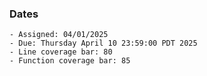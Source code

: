 ### Dates

    - Assigned: 04/01/2025
    - Due: Thursday April 10 23:59:00 PDT 2025
    - Line coverage bar: 80
    - Function coverage bar: 85

